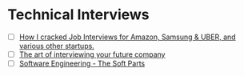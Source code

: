 # Technical Interviews

* [ ] [How I cracked Job Interviews for Amazon, Samsung & UBER, and various other startups.](https://medium.com/@kartikm1198/how-i-cracked-job-interviews-for-amazon-samsung-uber-and-various-other-startups-29983f5bd480)
* [ ] [The art of interviewing your future company](https://leaddev.com/professional-development/art-interviewing-your-future-company)
* [ ] [Software Engineering - The Soft Parts](https://addyosmani.com/blog/software-engineering-soft-parts/)
